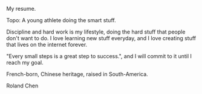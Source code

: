My resume. 

Topo:
A young athlete doing the smart stuff.

Discipline and hard work is my lifestyle, doing the hard stuff that people don't want to do.
I love learning new stuff everyday, and I love creating stuff that lives on the internet forever.

"Every small steps is a great step to success.", and I will commit to it until I reach my goal.


French-born, Chinese heritage, raised in South-America.

Roland Chen
